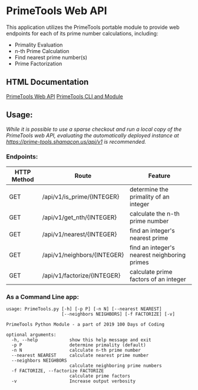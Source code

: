 # PrimeTools Web API
This application utilizes the PrimeTools portable module to provide web endpoints for each of its prime number calculations, including:
- Primality Evaluation
- n-th Prime Calculation
- Find nearest prime number(s)
- Prime Factorization

## HTML Documentation
[PrimeTools Web API](https://prime-tools.shamacon.us/docs/flask_api.html)
[PrimeTools CLI and Module](https://prime-tools.shamacon.us/docs/PrimeTools.html)

## Usage:
_While it is possible to use a sparse checkout and run a local copy of the PrimeTools web API, evaluating the automatically deployed instance at https://prime-tools.shamacon.us/api/v1 is recommended._

### Endpoints:
HTTP Method	| Route				| Feature
--------------- | ----------------------------- | ----------
GET		| /api/v1/is_prime/{INTEGER}	| determine the primality of an integer
GET		| /api/v1/get_nth/{INTEGER}	| calculate the n-th prime number
GET		| /api/v1/nearest/{INTEGER}	| find an integer's nearest prime
GET		| /api/v1/neighbors/{INTEGER}	| find an integer's nearest neighboring primes
GET		| /api/v1/factorize/{INTEGER}	| calculate prime factors of an integer

### As a Command Line app:
```
usage: PrimeTools.py [-h] [-p P] [-n N] [--nearest NEAREST]
                     [--neighbors NEIGHBORS] [-f FACTORIZE] [-v]

PrimeTools Python Module - a part of 2019 100 Days of Coding

optional arguments:
  -h, --help            show this help message and exit
  -p P                  determine primality (default)
  -n N                  calculate n-th prime number
  --nearest NEAREST     calculate nearest prime number
  --neighbors NEIGHBORS
                        calculate neighboring prime numbers
  -f FACTORIZE, --factorize FACTORIZE
                        calculate prime factors
  -v                    Increase output verbosity
```
